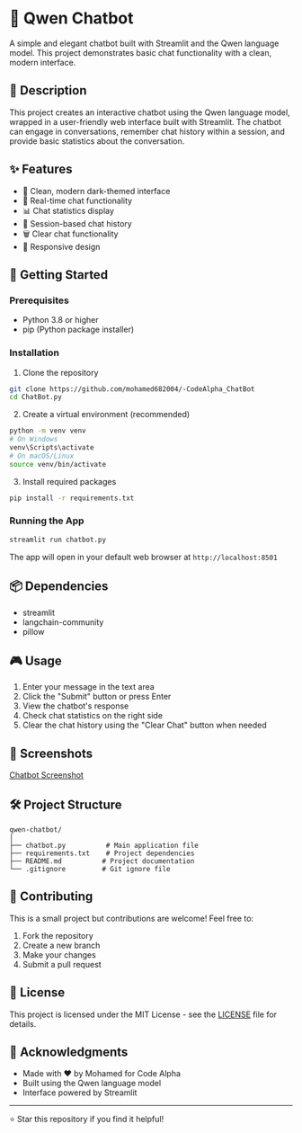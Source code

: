 # 🤖 Qwen Chatbot

A simple and elegant chatbot built with Streamlit and the Qwen language model. This project demonstrates basic chat functionality with a clean, modern interface.

## 📝 Description

This project creates an interactive chatbot using the Qwen language model, wrapped in a user-friendly web interface built with Streamlit. The chatbot can engage in conversations, remember chat history within a session, and provide basic statistics about the conversation.

## ✨ Features

- 🎯 Clean, modern dark-themed interface
- 💬 Real-time chat functionality
- 📊 Chat statistics display
- 🔄 Session-based chat history
- 🗑️ Clear chat functionality
- 🎨 Responsive design

## 🚀 Getting Started

### Prerequisites

- Python 3.8 or higher
- pip (Python package installer)

### Installation

1. Clone the repository
```bash
git clone https://github.com/mohamed682004/-CodeAlpha_ChatBot
cd ChatBot.py
```

2. Create a virtual environment (recommended)
```bash
python -m venv venv
# On Windows
venv\Scripts\activate
# On macOS/Linux
source venv/bin/activate
```

3. Install required packages
```bash
pip install -r requirements.txt
```

### Running the App

```bash
streamlit run chatbot.py
```

The app will open in your default web browser at `http://localhost:8501`

## 📦 Dependencies

- streamlit
- langchain-community
- pillow

## 🎮 Usage

1. Enter your message in the text area
2. Click the "Submit" button or press Enter
3. View the chatbot's response
4. Check chat statistics on the right side
5. Clear the chat history using the "Clear Chat" button when needed

## 📸 Screenshots

[Chatbot Screenshot](https://github.com/mohamed682004/-CodeAlpha_ChatBot/blob/main/Screenshot%202025-01-18%20194510.png)

## 🛠️ Project Structure

```
qwen-chatbot/
│
├── chatbot.py          # Main application file
├── requirements.txt    # Project dependencies
├── README.md          # Project documentation
└── .gitignore         # Git ignore file
```

## 👥 Contributing

This is a small project but contributions are welcome! Feel free to:

1. Fork the repository
2. Create a new branch
3. Make your changes
4. Submit a pull request

## 📄 License

This project is licensed under the MIT License - see the [LICENSE](LICENSE) file for details.

## 🙏 Acknowledgments

- Made with ❤️ by Mohamed for Code Alpha
- Built using the Qwen language model
- Interface powered by Streamlit

---
⭐ Star this repository if you find it helpful!
